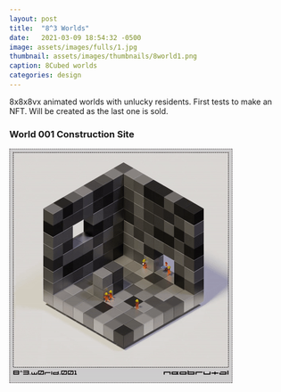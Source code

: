 ```yaml
---
layout: post
title:  "8^3 Worlds"
date:   2021-03-09 18:54:32 -0500
image: assets/images/fulls/1.jpg
thumbnail: assets/images/thumbnails/8world1.png
caption: 8Cubed worlds
categories: design
---
```


8x8x8vx animated worlds with unlucky residents. First tests to make an NFT. Will be created as the last one is sold.

### World 001 Construction Site

![8x8x8 World #1](/assets/images/w001.gif)

 
